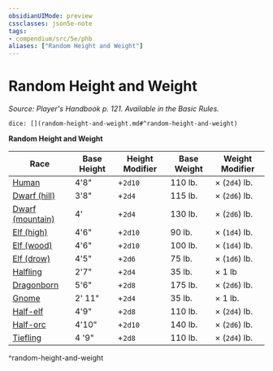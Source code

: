 ```yaml
---
obsidianUIMode: preview
cssclasses: json5e-note
tags:
- compendium/src/5e/phb
aliases: ["Random Height and Weight"]
---
```

# Random Height and Weight
*Source: Player's Handbook p. 121. Available in the Basic Rules.* 

`dice: [](random-height-and-weight.md#^random-height-and-weight)`

**Random Height and Weight**

| Race | Base Height | Height Modifier | Base Weight | Weight Modifier |
|------|-------------|-----------------|-------------|-----------------|
| [Human](z_compendium/races/human.md) | 4'8" | +`2d10` | 110 lb. | × (`2d4`) lb. |
| [Dwarf (hill)](z_compendium/races/dwarf-hill.md) | 3'8" | +`2d4` | 115 lb. | × (`2d6`) lb. |
| [Dwarf (mountain)](z_compendium/races/dwarf-mountain.md) | 4' | +`2d4` | 130 lb. | × (`2d6`) lb. |
| [Elf (high)](z_compendium/races/elf-high.md) | 4'6" | +`2d10` | 90 lb. | × (`1d4`) lb. |
| [Elf (wood)](z_compendium/races/elf-wood.md) | 4'6" | +`2d10` | 100 lb. | × (`1d4`) lb. |
| [Elf (drow)](z_compendium/races/elf-drow.md) | 4'5" | +`2d6` | 75 lb. | × (`1d6`) lb. |
| [Halfling](z_compendium/races/halfling.md) | 2'7" | +`2d4` | 35 lb. | × 1 lb |
| [Dragonborn](z_compendium/races/dragonborn.md) | 5'6" | +`2d8` | 175 lb. | × (`2d6`) lb. |
| [Gnome](z_compendium/races/gnome.md) | 2' 11" | +`2d4` | 35 lb. | × 1 lb. |
| [Half-elf](z_compendium/races/half-elf.md) | 4'9" | +`2d8` | 110 lb. | × (`2d4`) lb. |
| [Half-orc](z_compendium/races/half-orc.md) | 4'10" | +`2d10` | 140 lb. | × (`2d6`) lb. |
| [Tiefling](z_compendium/races/tiefling.md) | 4 '9" | +`2d8` | 110 lb. | × (`2d4`) lb. |
^random-height-and-weight